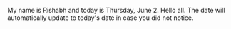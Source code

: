 My name is Rishabh and today is Thursday, June 2. Hello all. The date will automatically update to today's date in case you did not notice.
